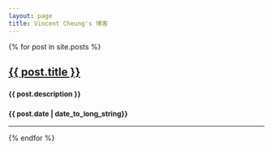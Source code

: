 ```yaml
---
layout: page
title: Vincent Cheung's 博客
---
```


{% for post in site.posts %}
<div class="post-item">
  <a href="{{ post.url }}">
    <h2>{{ post.title }}</h2>
  </a>
  <p><h3><small>{{ post.description }}</small></h3></p>
  <p class="date"><h3><small>{{ post.date | date_to_long_string}}</small></h3></p>
  <hr>
</div>
{% endfor %}
